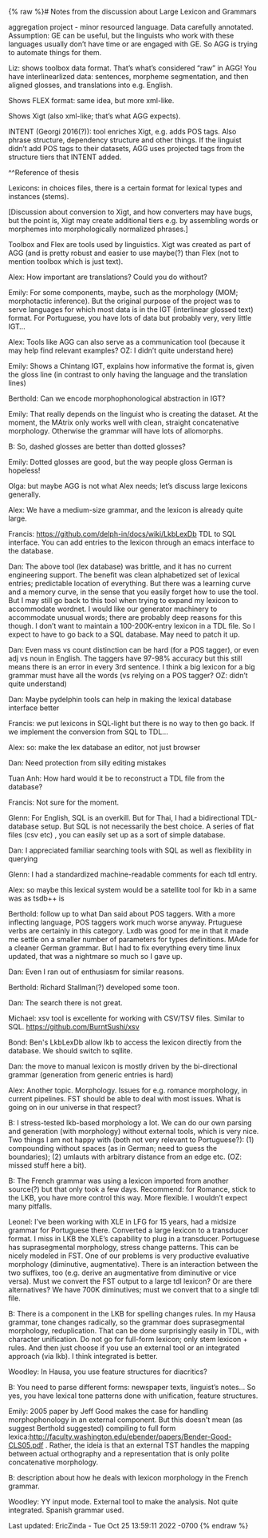 {% raw %}# Notes from the discussion about Large Lexicon and Grammars

aggregation project - minor resourced language. Data carefully annotated. Assumption: GE can be useful, but the linguists who work with these languages usually don’t have time or are engaged with GE. So AGG is trying to automate things for them.

Liz: shows toolbox data format. That’s what’s considered “raw” in AGG! You have interlinearlized data: sentences, morpheme segmentation, and then aligned glosses, and translations into e.g. English.

Shows FLEX format: same idea, but more xml-like.

Shows Xigt (also xml-like; that’s what AGG expects).

INTENT (Georgi 2016(?)): tool enriches Xigt, e.g. adds POS tags. Also phrase structure, dependency structure and other things. If the linguist didn’t add POS tags to their datasets, AGG uses projected tags from the structure tiers that INTENT added.

^^Reference of thesis

Lexicons: in choices files, there is a certain format for lexical types and instances (stems).

[Discussion about conversion to Xigt, and how converters may have bugs, but the point is, Xigt may create additional tiers e.g. by assembling words or morphemes into morphologically normalized phrases.]

Toolbox and Flex are tools used by linguistics. Xigt was created as part of AGG (and is pretty robust and easier to use maybe(?) than Flex (not to mention toolbox which is just text).

Alex: How important are translations? Could you do without?

Emily: For some components, maybe, such as the morphology (MOM; morphotactic inference). But the original purpose of the project was to serve languages for which most data is in the IGT (interlinear glossed text) format. For Portuguese, you have lots of data but probably very, very little IGT…

Alex: Tools like AGG can also serve as a communication tool (because it may help find relevant examples? OZ: I didn’t quite understand here)

Emily: Shows a Chintang IGT, explains how informative the format is, given the gloss line (in contrast to only having the language and the translation lines)

Berthold: Can we encode morphophonological abstraction in IGT?

Emily: That really depends on the linguist who is creating the dataset. At the moment, the MAtrix only works well with clean, straight concatenative morphology. Otherwise the grammar will have lots of allomorphs.

B: So, dashed glosses are better than dotted glosses?

Emily: Dotted glosses are good, but the way people gloss German is hopeless!

Olga: but maybe AGG is not what Alex needs; let’s discuss large lexicons generally.

Alex: We have a medium-size grammar, and the lexicon is already quite large. 

Francis: https://github.com/delph-in/docs/wiki/LkbLexDb TDL to SQL interface. You can add entries to the lexicon through an emacs interface to the database.

Dan: The above tool (lex database) was brittle, and it has no current engineering support.
The benefit was clean alphabetized set of lexical entries; predictable location of everything. But there was a learning curve and a memory curve, in the sense that you easily forget how to use the tool. But I may still go back to this tool when trying to expand my lexicon to accommodate wordnet. I would like our generator machinery to accommodate unusual words; there are probably deep reasons for this though. I don’t want to maintain a 100-200K-entry lexicon in a TDL file. So I expect to have to go back to a SQL database. May need to patch it up.

Dan: Even mass vs count distinction can be hard (for a POS tagger), or even adj vs noun in English. The taggers have 97-98% accuracy but this still means there is an error in every 3rd sentence. I think a big lexicon for a big grammar must have all the words (vs relying on a POS tagger? OZ: didn’t quite understand)

Dan: Maybe pydelphin tools can help in making the lexical database interface better

Francis: we put lexicons in SQL-light but there is no way to then go back. If we implement the conversion from SQL to TDL…

Alex: so: make the lex database an editor, not just browser

Dan: Need protection from silly editing mistakes

Tuan Anh: How hard would it be to reconstruct a TDL file from the database?

Francis: Not sure for the moment. 

Glenn: For English, SQL is an overkill. But for Thai, I had a bidirectional TDL-database setup. But SQL is not necessarily the best choice. A series of flat files (csv etc) , you can easily set up as a sort of simple database.

Dan: I appreciated familiar searching tools with SQL as well as flexibility in querying

Glenn: I had a standardized machine-readable comments for each tdl entry.

Alex: so maybe this lexical system would be a satellite tool for lkb in a same was as tsdb++ is

Berthold: follow up to what Dan said about POS taggers. With a more inflecting language, POS taggers work much worse anyway. Prtuguese verbs are certainly in this category. Lxdb was good for me in that it made me settle on a smaller number of parameters for types definitions. MAde for a cleaner German grammar. But I had to fix everything every time linux updated, that was a nightmare so much so I gave up.

Dan: Even I ran out of enthusiasm for similar reasons.

Berthold: Richard Stallman(?) developed some toon.

Dan: The search there is not great.

Michael: xsv tool is excellente for working with CSV/TSV files. Similar to SQL. https://github.com/BurntSushi/xsv

Bond: Ben's LkbLexDb allow lkb to access the lexicon directly from the database. We should switch to sqllite.

Dan: the move to manual lexicon is mostly driven by the bi-directional grammar (generation from generic entries is hard)

Alex: Another topic. Morphology. Issues for e.g. romance morphology, in current pipelines. FST should be able to deal with most issues. What is going on in our universe in that respect?

B: I stress-tested lkb-based morphology a lot. We can do our own parsing and generation (with morphology) without external tools, which is very nice. Two things I am not happy with (both not very relevant to Portuguese?): (1) compounding without spaces (as in German; need to guess the boundaries); (2) umlauts with arbitrary distance from an edge etc. (OZ: missed stuff here a bit).

B: The French grammar was using a lexicon imported from another source(?) but that only took a few days. Recommend: for Romance, stick to the LKB, you have more control this way. More flexible. I wouldn’t expect many pitfalls.

Leonel: I’ve been working with XLE in LFG for 15 years, had a midsize grammar for Portuguese there. Converted a large lexicon to a transducer format. I miss in LKB the XLE’s capability to plug in a transducer. Portuguese has suprasegmental morphology, stress change patterns. This can be nicely modeled in FST. One of our problems is very productive evaluative morphology (diminutive, augmentative). There is an interaction between the two suffixes, too (e.g. derive an augmentative from diminutive or vice versa). Must we convert the FST output to a large tdl lexicon? Or are there alternatives? We have 700K diminutives; must we convert that to a single tdl file.

B: There is a component in the LKB for spelling changes rules.  In my Hausa grammar, tone changes radically, so the grammar does suprasegmental morphology, reduplication. That can be done surprisingly easily in TDL, with character unification. Do not go for full-form lexicon; only stem lexicon + rules. And then just choose if you use an external tool or an integrated approach (via lkb). I think integrated is better.

Woodley: In Hausa, you use feature structures for diacritics?

B: You need to parse different forms: newspaper texts, linguist’s notes… So yes, you have lexical tone patterns done with unification, feature structures. 

Emily: 2005 paper by Jeff Good makes the case for handling morphophonology in an external component. But this doesn't mean (as suggest Berthold suggested) compiling to full form lexica:http://faculty.washington.edu/ebender/papers/Bender-Good-CLS05.pdf  . Rather, the ideia is that an external TST handles the mapping between actual orthography and a representation that is only polite concatenative morphology.

B: description about how he deals with lexicon morphology in the French grammar. 

Woodley: YY input mode. External tool to make the analysis. Not quite integrated. Spanish grammar used.

Last updated: EricZinda - Tue Oct 25 13:59:11 2022 -0700
{% endraw %}